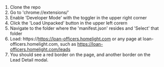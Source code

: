 1. Clone the repo
2. Go to 'chrome://extensions/'
3. Enable 'Developer Mode' with the toggler in the upper right corner
4. Click the 'Load Unpacked' button in the upper left corern
5. Navigate to the folder where the 'manifest.json' resides and 'Select' that folder
6. Load: https://https://loan-officers.homelight.com or any page at loan-officers.homelight.com, such as https://loan-officers.homelight.com/leads 
7. You should see a red border on the page, and another border on the Lead Detail modal.
